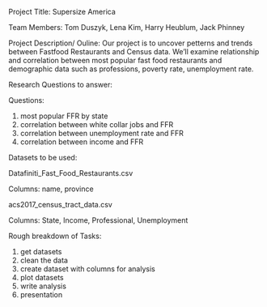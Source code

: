 Project Title: Supersize America

Team Members: Tom Duszyk, Lena Kim, Harry Heublum, Jack Phinney

Project Description/ Ouline:
Our project is to uncover petterns and trends between Fastfood Restaurants and Census data. We’ll examine relationship and correlation between most popular fast food restaurants and demographic data such as professions, poverty rate, unemployment rate.

Research Questions to answer:

Questions:
1. most popular FFR by state
2. correlation between white collar jobs and FFR
3. correlation between unemployment rate and FFR
4. correlation between income and FFR

Datasets to be used:

Datafiniti_Fast_Food_Restaurants.csv

Columns: name, province


acs2017_census_tract_data.csv

Columns: State, Income, Professional, Unemployment

Rough breakdown of Tasks:
1. get datasets
2. clean the data
3. create dataset with columns for analysis
4. plot datasets
5. write analysis
6. presentation
